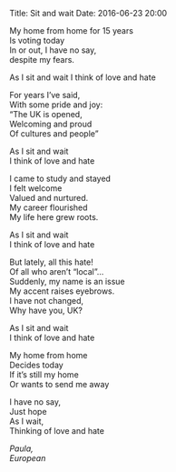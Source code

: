 Title: Sit and wait
Date: 2016-06-23 20:00


My home from home for 15 years  
Is voting today  
In or out, I have no say,  
despite my fears.    


As I sit and wait 
I think of love and hate<br>

For years I’ve said,<br>
With some pride and joy:<br>
“The UK is opened,<br>
Welcoming and proud<br>
Of cultures and people”

As I sit and wait<br>
I think of love and hate<br>

I came to study and stayed<br>
I felt welcome<br>
Valued and nurtured.<br>
My career flourished<br>
My life here grew roots.<br>

As I sit and wait<br>
I think of love and hate<br>

But lately, all this hate!<br>
Of all who aren’t “local”...<br>
Suddenly, my name is an issue<br>
My accent raises eyebrows.<br>
I have not changed,<br>
Why have you, UK?<br>

As I sit and wait<br>
I think of love and hate<br>

My home from home<br>
Decides today<br>
If it’s still my home<br>
Or wants to send me away<br>

I have no say,<br>
Just hope<br>
As I wait,<br>
Thinking of love and hate<br>

*Paula,*<br>
*European*<br>
